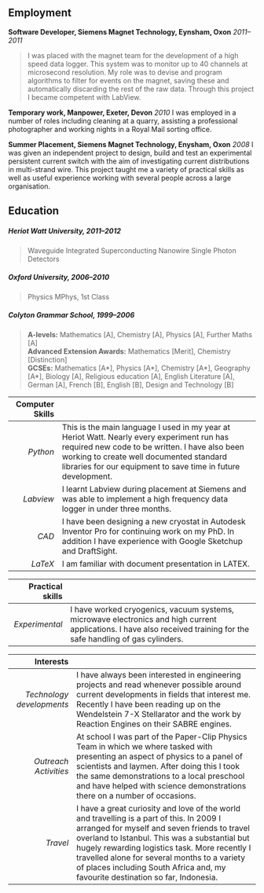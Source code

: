 
Employment
----------

**Software Developer, Siemens Magnet Technology, Eynsham, Oxon** *2011–2011*
> I was placed with the magnet team for the development of a high speed data logger. This system was to monitor up to 40 channels at microsecond resolution. My role was to devise and program algorithms to filter for events on the magnet, saving these and automatically discarding the rest of the raw data. Through this project I became competent with LabView.

**Temporary work, Manpower, Exeter, Devon** *2010*
I was employed in a number of roles including cleaning at a quarry, assisting a professional photographer and working nights in a Royal Mail sorting office.

**Summer Placement, Siemens Magnet Technology, Enysham, Oxon** *2008*
I was given an independent project to design, build and test an experimental persistent current switch with the aim of investigating current distributions in multi-strand wire. This project taught me a variety of practical skills as well as useful experience working with several people across a large organisation.

Education
---------

##### Heriot Watt University, *2011–2012*
> Waveguide Integrated Superconducting Nanowire Single Photon Detectors

##### Oxford University, *2006–2010*
> Physics MPhys, 1st Class

##### Colyton Grammar School, *1999–2006*
 
> **A-levels:** Mathematics [A], Chemistry [A], Physics [A], Further Maths [A]  
> **Advanced Extension Awards:**  Mathematics [Merit], Chemistry [Distinction]  
> **GCSEs:** Mathematics [A*], Physics [A*], Chemistry [A*], Geography [A*], Biology [A], Religious education [A], English Literature [A], German [A], French [B], English [B], Design and Technology [B]


| **Computer Skills** |  |
| -------: | :---------- |
| *Python* | This is the main language I used in my year at Heriot Watt. Nearly every experiment run has required new code to be written. I have also been working to create well documented standard libraries for our equipment to save time in future development. |
| *Labview* | I learnt Labview during placement at Siemens and was able to implement a high frequency data logger in under three months. |
| *CAD* | I have been designing a new cryostat in Autodesk Inventor Pro for continuing work on my PhD. In addition I have experience with Google Sketchup and DraftSight. |
| *LaTeX* | I am familiar with document presentation in LATEX. |

| **Practical skills** |  |
| -------: | :---------- |
| *Experimental* | I have worked cryogenics, vacuum systems, microwave electronics and high current applications. I have also received training for the safe handling of gas cylinders. |

| **Interests** |  |
| -------: | :---------- |
| *Technology developments* |  I have always been interested in engineering projects and read whenever possible around current developments in fields that interest me. Recently I have been reading up on the Wendelstein 7-X Stellarator and the work by Reaction Engines on their SABRE engines.|
| *Outreach Activities* | At school I was part of the Paper-Clip Physics Team in which we where tasked with presenting an aspect of physics to a panel of scientists and laymen. After doing this I took the same demonstrations to a local preschool and have helped with science demonstrations there on a number of occasions. |
| *Travel* | I have a great curiosity and love of the world and travelling is a part of this. In 2009 I arranged for myself and seven friends to travel overland to Istanbul. This was a substantial but hugely rewarding logistics task. More recently I travelled alone for several months to a variety of places including South Africa and, my favourite destination so far, Indonesia. |

